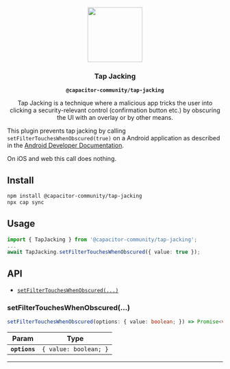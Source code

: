 <p align="center"><br><img src="https://user-images.githubusercontent.com/236501/85893648-1c92e880-b7a8-11ea-926d-95355b8175c7.png" width="128" height="128" /></p>
<h3 align="center">Tap Jacking</h3>
<p align="center"><strong><code>@capacitor-community/tap-jacking</code></strong></p>
<p align="center">
  Tap Jacking is a technique where a malicious app tricks the user into clicking a security-relevant control (confirmation button etc.) by obscuring the UI with an overlay or by other means.

  This plugin prevents tap jacking by calling `setFilterTouchesWhenObscured(true)` on a Android application as described in the [Android Developer Documentation](https://developer.android.com/privacy-and-security/risks/tapjacking).

  On iOS and web this call does nothing.
</p>


## Install

```bash
npm install @capacitor-community/tap-jacking
npx cap sync
```
## Usage
```typescript
import { TapJacking } from '@capacitor-community/tap-jacking';
...
await TapJacking.setFilterTouchesWhenObscured({ value: true });
```

## API

<docgen-index>

* [`setFilterTouchesWhenObscured(...)`](#setfiltertoucheswhenobscured)

</docgen-index>

<docgen-api>
<!--Update the source file JSDoc comments and rerun docgen to update the docs below-->

### setFilterTouchesWhenObscured(...)

```typescript
setFilterTouchesWhenObscured(options: { value: boolean; }) => Promise<void>
```

| Param         | Type                             |
| ------------- | -------------------------------- |
| **`options`** | <code>{ value: boolean; }</code> |

--------------------

</docgen-api>
